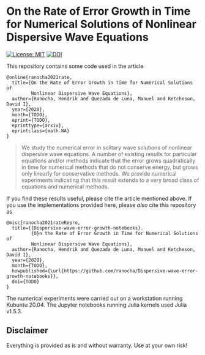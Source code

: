 # On the Rate of Error Growth in Time for Numerical Solutions of Nonlinear Dispersive Wave Equations

[![License: MIT](https://img.shields.io/badge/License-MIT-success.svg)](https://opensource.org/licenses/MIT)
[![DOI](https://zenodo.org/badge/DOI/TODO.svg)](https://doi.org/TODO)

This repository contains some code used in the article
```
@online{ranocha2021rate,
  title={On the Rate of Error Growth in Time for Numerical Solutions of
         Nonlinear Dispersive Wave Equations},
  author={Ranocha, Hendrik and Quezada de Luna, Manuel and Ketcheson, David I},
  year={2020},
  month={TODO},
  eprint={TODO},
  eprinttype={arxiv},
  eprintclass={math.NA}
}
```

> We study the numerical error in solitary wave solutions of nonlinear dispersive wave equations. A number of existing results for particular equations and/or methods indicate that the error grows quadratically in time for numerical methods that do not conserve energy, but grows only linearly for conservative methods. We provide numerical experiments indicating that this result extends to a very broad class of equations and numerical methods.


If you find these results useful, please cite the article mentioned above. If you
use the implementations provided here, please *also* cite this repository as
```
@misc{ranocha2021rateRepro,
  title={{Dispersive-wave-error-growth-notebooks}.
         {O}n the Rate of Error Growth in Time for Numerical Solutions of
         Nonlinear Dispersive Wave Equations},
  author={Ranocha, Hendrik and Quezada de Luna, Manuel and Ketcheson, David I},
  year={2020},
  month={TODO},
  howpublished={\url{https://github.com/ranocha/Dispersive-wave-error-growth-notebooks}},
  doi={TODO}
}
```

The numerical experiments were carried out on a workstation running Kubuntu 20.04.
The Jupyter notebooks running Julia kernels used Julia v1.5.3.


## Disclaimer

Everything is provided as is and without warranty. Use at your own risk!
